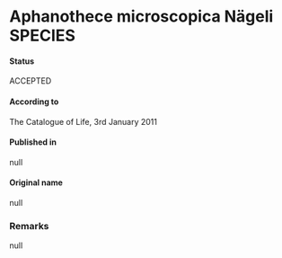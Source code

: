 # Aphanothece microscopica Nägeli SPECIES

#### Status
ACCEPTED

#### According to
The Catalogue of Life, 3rd January 2011

#### Published in
null

#### Original name
null

### Remarks
null